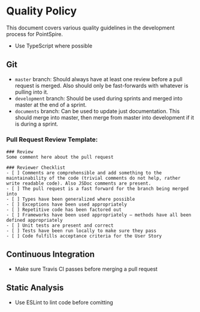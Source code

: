 # Quality Policy

This document covers various quality guidelines in the development process for PointSpire.

- Use TypeScript where possible

## Git

- `master` branch: Should always have at least one review before a pull request is merged. Also should only be fast-forwards with whatever is pulling into it. 
- `development` branch: Should be used during sprints and merged into master at the end of a sprint.
- `documents` branch: Can be used to update just documentation. This should merge into master, then merge from master into development if it is during a sprint.

### Pull Request Review Template:

```
### Review
Some comment here about the pull request

### Reviewer Checklist
- [ ] Comments are comprehensible and add something to the maintainability of the code (trivial comments do not help, rather write readable code). Also JSDoc comments are present. 
- [ ] The pull request is a fast forward for the branch being merged into
- [ ] Types have been generalized where possible
- [ ] Exceptions have been used appropriately
- [ ] Repetitive code has been factored out
- [ ] Frameworks have been used appropriately – methods have all been defined appropriately
- [ ] Unit tests are present and correct
- [ ] Tests have been run locally to make sure they pass
- [ ] Code fulfills acceptance criteria for the User Story
```

## Continuous Integration

- Make sure Travis CI passes before merging a pull request

## Static Analysis

- Use ESLint to lint code before comitting